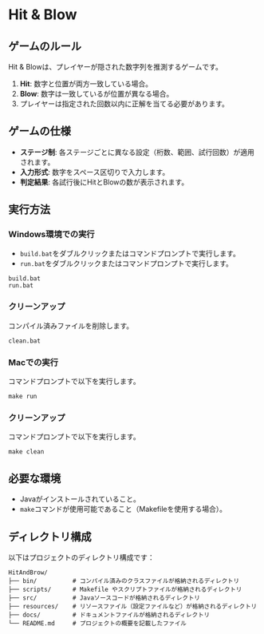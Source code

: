 # Hit & Blow

## ゲームのルール

Hit & Blowは、プレイヤーが隠された数字列を推測するゲームです。

1. **Hit**: 数字と位置が両方一致している場合。
2. **Blow**: 数字は一致しているが位置が異なる場合。
3. プレイヤーは指定された回数以内に正解を当てる必要があります。

## ゲームの仕様

- **ステージ制**: 各ステージごとに異なる設定（桁数、範囲、試行回数）が適用されます。
- **入力形式**: 数字をスペース区切りで入力します。
- **判定結果**: 各試行後にHitとBlowの数が表示されます。

## 実行方法

### Windows環境での実行
- `build.bat`をダブルクリックまたはコマンドプロンプトで実行します。
- `run.bat`をダブルクリックまたはコマンドプロンプトで実行します。
```
build.bat
run.bat
```

### クリーンアップ
コンパイル済みファイルを削除します。
```
clean.bat
```

### Macでの実行
コマンドプロンプトで以下を実行します。
```
make run
```

### クリーンアップ
コマンドプロンプトで以下を実行します。
```
make clean
```

## 必要な環境

- Javaがインストールされていること。
- `make`コマンドが使用可能であること（Makefileを使用する場合）。

## ディレクトリ構成

以下はプロジェクトのディレクトリ構成です：

```
HitAndBrow/
├── bin/          # コンパイル済みのクラスファイルが格納されるディレクトリ
├── scripts/      # Makefile やスクリプトファイルが格納されるディレクトリ
├── src/          # Javaソースコードが格納されるディレクトリ
├── resources/    # リソースファイル（設定ファイルなど）が格納されるディレクトリ
├── docs/         # ドキュメントファイルが格納されるディレクトリ
└── README.md     # プロジェクトの概要を記載したファイル
```
